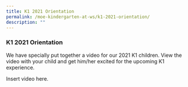 ```yaml
---
title: K1 2021 Orientation
permalink: /moe-kindergarten-at-ws/k1-2021-orientation/
description: ""
---
```

### K1 2021 Orientation

We have specially put together a video for our 2021 K1 children. View the video with your child and get him/her excited for the upcoming K1 experience.

Insert video here.